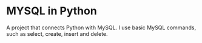 # MYSQL in Python

A project that connects Python with MySQL. I use basic MySQL commands, such as select, create, insert and delete.
